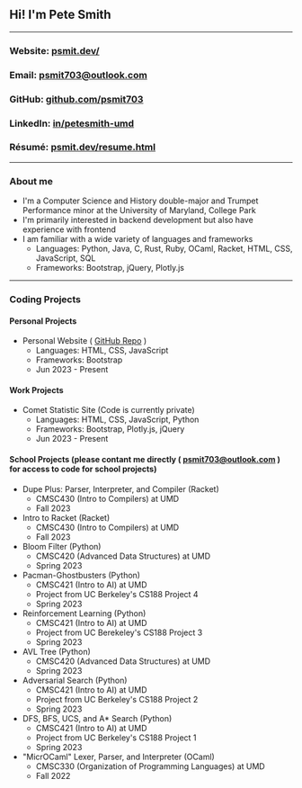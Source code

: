 <!-- keeping the following comments for future reference as they came in the default file -->

<!-- ### Hi there 👋 -->

<!--
**psmit703/psmit703** is a ✨ _special_ ✨ repository because its `README.md` (this file) appears on your GitHub profile.

Here are some ideas to get you started:

- 🔭 I’m currently working on ...
- 🌱 I’m currently learning ...
- 👯 I’m looking to collaborate on ...
- 🤔 I’m looking for help with ...
- 💬 Ask me about ...
- 📫 How to reach me: ...
- 😄 Pronouns: ...
- ⚡ Fun fact: ...
-->

## Hi! I'm Pete Smith

---

### Website: [psmit.dev/](https://www.psmit.dev/)
### Email: [psmit703@outlook.com](mailto:psmit703@outlook.com)
### GitHub: [github.com/psmit703](https://github.com/psmit703)
### LinkedIn: [in/petesmith-umd](https://www.linkedin.com/in/petesmith-umd/)
### Résumé: [psmit.dev/resume.html](https://www.psmit.dev/resume.html)

---

### About me
* I'm a Computer Science and History double-major and Trumpet Performance minor at the University of Maryland, College Park
* I'm primarily interested in backend development but also have experience with frontend
* I am familiar with a wide variety of languages and frameworks
    * Languages: Python, Java, C, Rust, Ruby, OCaml, Racket, HTML, CSS, JavaScript, SQL
    * Frameworks: Bootstrap, jQuery, Plotly.js

---

### Coding Projects
#### Personal Projects
* Personal Website ( [GitHub Repo](https://github.com/psmit703/personal-website) )
    * Languages: HTML, CSS, JavaScript
    * Frameworks: Bootstrap
    * Jun 2023 - Present
#### Work Projects
* Comet Statistic Site (Code is currently private)
    * Languages: HTML, CSS, JavaScript, Python
    * Frameworks: Bootstrap, Plotly.js, jQuery
    * Jun 2023 - Present
#### School Projects (please contant me directly ( [psmit703@outlook.com](mailto:psmit703@outlook.com) ) for access to code for school projects)
* Dupe Plus: Parser, Interpreter, and Compiler (Racket)
    * CMSC430 (Intro to Compilers) at UMD
    * Fall 2023
* Intro to Racket (Racket)
    * CMSC430 (Intro to Compilers) at UMD
    * Fall 2023
* Bloom Filter (Python)
    * CMSC420 (Advanced Data Structures) at UMD
    * Spring 2023
* Pacman-Ghostbusters (Python)
    * CMSC421 (Intro to AI) at UMD
    * Project from UC Berkeley's CS188 Project 4
    * Spring 2023
* Reinforcement Learning (Python)
    * CMSC421 (Intro to AI) at UMD
    * Project from UC Berekeley's CS188 Project 3
    * Spring 2023
* AVL Tree (Python)
    * CMSC420 (Advanced Data Structures) at UMD
    * Spring 2023
* Adversarial Search (Python)
    * CMSC421 (Intro to AI) at UMD
    * Project from UC Berkeley's CS188 Project 2
    * Spring 2023
* DFS, BFS, UCS, and A* Search (Python)
    * CMSC421 (Intro to AI) at UMD
    * Project from UC Berkeley's CS188 Project 1
    * Spring 2023
* "MicrOCaml" Lexer, Parser, and Interpreter (OCaml)
    * CMSC330 (Organization of Programming Languages) at UMD
    * Fall 2022
